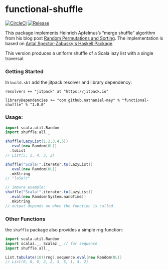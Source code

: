# functional-shuffle
[![CircleCI](https://circleci.com/gh/nathaniel-may/functional-shuffle.svg?style=svg)](https://circleci.com/gh/nathaniel-may/functional-shuffle)
[![Release](https://jitpack.io/v/nathaniel-may/functional-shuffle.svg)](https://jitpack.io/#User/Repo)

This package implements Heinrich Apfelmus’s “merge shuffle” algorithm from his blog post [Random Permutations and Sorting](https://apfelmus.nfshost.com/articles/random-permutations.html). The implementation is based on [Antal Spector-Zabusky's Haskell Package](https://github.com/antalsz/functional-shuffle).

This version produces a uniform shuffle of a Scala lazy list with a single traversal.

### Getting Started
In `build.sbt` add the jitpack resolver and library dependency:
```
resolvers += "jitpack" at "https://jitpack.io"

libraryDependencies += "com.github.nathaniel-may" % "functional-shuffle" % "1.0.0"
```

### Usage:
```scala
import scala.util.Random
import shuffle.all._

shuffle(LazyList(1,2,3,4,5))
  .eval(new Random(0L))
  .toList
// List(5, 1, 4, 3, 2)

shuffle("Scala!".iterator.to(LazyList))
  .eval(new Random(0L))
  .mkString
// "laSa!c"

// impure example:
shuffle("Scala!".iterator.to(LazyList))
  .eval(new Random(System.nanoTime))
  .mkString
// output depends on when the function is called
```

### Other Functions
the `shuffle` package also provides a simple rng function:
```scala
import scala.util.Random
import scalaz._, Scalaz._ // for sequence
import shuffle.all._

List.tabulate(10)(rng).sequence.eval(new Random(0L))
// List(0, 0, 0, 2, 2, 3, 5, 1, 4, 2)
```